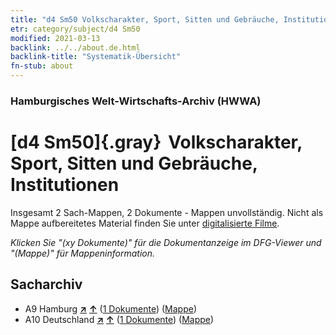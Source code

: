 ```yaml
---
title: "d4 Sm50 Volkscharakter, Sport, Sitten und Gebräuche, Institutionen"
etr: category/subject/d4 Sm50
modified: 2021-03-13
backlink: ../../about.de.html
backlink-title: "Systematik-Übersicht"
fn-stub: about
---
```


### Hamburgisches Welt-Wirtschafts-Archiv (HWWA)
# [d4 Sm50]{.gray}&#8201; Volkscharakter, Sport, Sitten und Gebräuche, Institutionen&#160; 




Insgesamt 2 Sach-Mappen, 2 Dokumente - Mappen unvollständig.
Nicht als Mappe aufbereitetes Material finden Sie unter [digitalisierte Filme](/film/h1_sh).

_Klicken Sie "(xy Dokumente)" für die Dokumentanzeige im DFG-Viewer und "(Mappe)" für Mappeninformation._

## Sacharchiv



- A9 Hamburg [**&nearr;**](../../../geo/i/140905/about.de.html "Hamburg (alle Mappen)") [**&uarr;**](../../../geo/about.de.html#A9 "Ländersystematik") (<a href="https://pm20.zbw.eu/dfgview/sh/140905,153514" title="über: Hamburg : Volkscharakter, Sport, Sitten und Gebräuche, Institutionen" target="_blank">1 Dokumente</a>) ([Mappe](../../../../folder/sh/1409xx/140905/1535xx/153514/about.de.html))
- A10 Deutschland [**&nearr;**](../../../geo/i/126128/about.de.html "Deutschland (alle Mappen)") [**&uarr;**](../../../geo/about.de.html#A10 "Ländersystematik") (<a href="https://pm20.zbw.eu/dfgview/sh/126128,153514" title="über: Deutschland : Volkscharakter, Sport, Sitten und Gebräuche, Institutionen" target="_blank">1 Dokumente</a>) ([Mappe](../../../../folder/sh/1261xx/126128/1535xx/153514/about.de.html))


